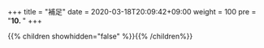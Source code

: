 +++
title = "補足"
date = 2020-03-18T20:09:42+09:00
weight = 100
pre = "<b>10. </b>"
+++

{{% children showhidden="false" %}}{{% /children%}}